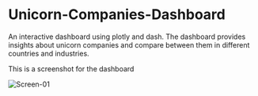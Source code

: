 # Unicorn-Companies-Dashboard
An interactive dashboard using plotly and dash.
The dashboard provides insights about unicorn companies and compare between them in different countries and industries.

This is a screenshot for the dashboard

![Screen-01](https://user-images.githubusercontent.com/49573699/171309169-ae447e6b-9b42-46af-ba41-5c781759f717.png)
